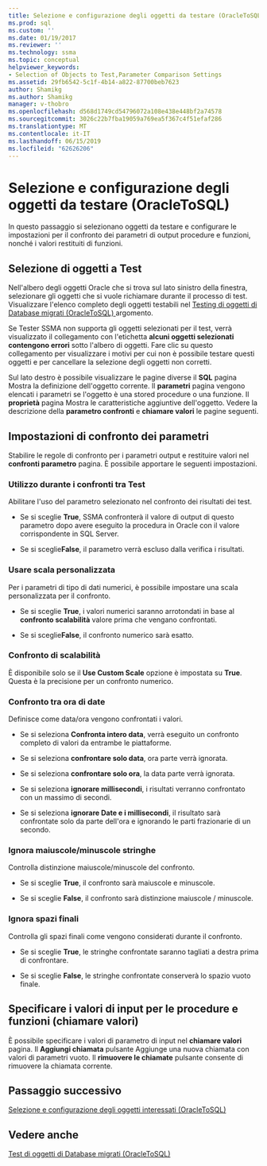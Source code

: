 ```yaml
---
title: Selezione e configurazione degli oggetti da testare (OracleToSQL) | Microsoft Docs
ms.prod: sql
ms.custom: ''
ms.date: 01/19/2017
ms.reviewer: ''
ms.technology: ssma
ms.topic: conceptual
helpviewer_keywords:
- Selection of Objects to Test,Parameter Comparison Settings
ms.assetid: 29fb6542-5c1f-4b14-a822-87700beb7623
author: Shamikg
ms.author: Shamikg
manager: v-thobro
ms.openlocfilehash: d568d1749cd54796072a108e438e448bf2a74578
ms.sourcegitcommit: 3026c22b7fba19059a769ea5f367c4f51efaf286
ms.translationtype: MT
ms.contentlocale: it-IT
ms.lasthandoff: 06/15/2019
ms.locfileid: "62626206"
---
```

# <a name="selecting-and-configuring-objects-to-test-oracletosql"></a>Selezione e configurazione degli oggetti da testare (OracleToSQL)
In questo passaggio si selezionano oggetti da testare e configurare le impostazioni per il confronto dei parametri di output procedure e funzioni, nonché i valori restituiti di funzioni.  
  
## <a name="selection-of-objects-to-test"></a>Selezione di oggetti a Test  
Nell'albero degli oggetti Oracle che si trova sul lato sinistro della finestra, selezionare gli oggetti che si vuole richiamare durante il processo di test. Visualizzare l'elenco completo degli oggetti testabili nel [Testing di oggetti di Database migrati &#40;OracleToSQL&#41; ](../../ssma/oracle/testing-migrated-database-objects-oracletosql.md) argomento.  
  
Se Tester SSMA non supporta gli oggetti selezionati per il test, verrà visualizzato il collegamento con l'etichetta **alcuni oggetti selezionati contengono errori** sotto l'albero di oggetti. Fare clic su questo collegamento per visualizzare i motivi per cui non è possibile testare questi oggetti e per cancellare la selezione degli oggetti non corretti.  
  
Sul lato destro è possibile visualizzare le pagine diverse il **SQL** pagina Mostra la definizione dell'oggetto corrente. Il **parametri** pagina vengono elencati i parametri se l'oggetto è una stored procedure o una funzione. Il **proprietà** pagina Mostra le caratteristiche aggiuntive dell'oggetto. Vedere la descrizione della **parametro confronti** e **chiamare valori** le pagine seguenti.  
  
## <a name="parameter-comparison-settings"></a>Impostazioni di confronto dei parametri  
Stabilire le regole di confronto per i parametri output e restituire valori nel **confronti parametro** pagina. È possibile apportare le seguenti impostazioni.  
  
### <a name="use-during-test-comparisons"></a>Utilizzo durante i confronti tra Test  
Abilitare l'uso del parametro selezionato nel confronto dei risultati dei test.  
  
-   Se si sceglie **True**, SSMA confronterà il valore di output di questo parametro dopo avere eseguito la procedura in Oracle con il valore corrispondente in SQL Server.
  
-   Se si sceglie**False**, il parametro verrà escluso dalla verifica i risultati.  
  
### <a name="use-custom-scale"></a>Usare scala personalizzata  
Per i parametri di tipo di dati numerici, è possibile impostare una scala personalizzata per il confronto.  
  
-   Se si sceglie **True**, i valori numerici saranno arrotondati in base al **confronto scalabilità** valore prima che vengano confrontati.  
  
-   Se si sceglie**False**, il confronto numerico sarà esatto.  
  
### <a name="comparing-scale"></a>Confronto di scalabilità  
È disponibile solo se il **Use Custom Scale** opzione è impostata su **True**. Questa è la precisione per un confronto numerico.  
  
### <a name="date-time-comparing"></a>Confronto tra ora di date  
Definisce come data/ora vengono confrontati i valori.  
  
-   Se si seleziona **Confronta intero data**, verrà eseguito un confronto completo di valori da entrambe le piattaforme.  
  
-   Se si seleziona **confrontare solo data**, ora parte verrà ignorata.  
  
-   Se si seleziona **confrontare solo ora**, la data parte verrà ignorata.  
  
-   Se si seleziona **ignorare millisecondi**, i risultati verranno confrontato con un massimo di secondi.  
  
-   Se si seleziona **ignorare Date e i millisecondi**, il risultato sarà confrontate solo da parte dell'ora e ignorando le parti frazionarie di un secondo.  
  
### <a name="ignore-strings-case"></a>Ignora maiuscole/minuscole stringhe  
Controlla distinzione maiuscole/minuscole del confronto.  
  
-   Se si sceglie **True**, il confronto sarà maiuscole e minuscole.  
  
-   Se si sceglie **False**, il confronto sarà distinzione maiuscole / minuscole.  
  
### <a name="ignore-trailing-spaces"></a>Ignora spazi finali  
Controlla gli spazi finali come vengono considerati durante il confronto.  
  
-   Se si sceglie **True**, le stringhe confrontate saranno tagliati a destra prima di confrontare.  
  
-   Se si sceglie **False**, le stringhe confrontate conserverà lo spazio vuoto finale.  
  
## <a name="specify-input-values-for-procedures-and-functions-call-values"></a>Specificare i valori di input per le procedure e funzioni (chiamare valori)  
È possibile specificare i valori di parametro di input nel **chiamare valori** pagina. Il **Aggiungi chiamata** pulsante Aggiunge una nuova chiamata con valori di parametri vuoto. Il **rimuovere le chiamate** pulsante consente di rimuovere la chiamata corrente.  
  
## <a name="next-step"></a>Passaggio successivo  
[Selezione e configurazione degli oggetti interessati &#40;OracleToSQL&#41;](../../ssma/oracle/selecting-and-configuring-affected-objects-oracletosql.md)  
  
## <a name="see-also"></a>Vedere anche  
[Test di oggetti di Database migrati &#40;OracleToSQL&#41;](../../ssma/oracle/testing-migrated-database-objects-oracletosql.md)  
  
